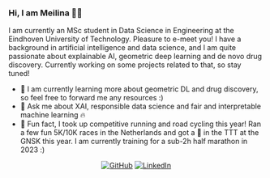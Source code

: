 ### Hi, I am Meilina 👋🏼

I am currently an MSc student in Data Science in Engineering at the Eindhoven University of Technology. Pleasure to e-meet you! I have a background in artificial intelligence and data science, and I am quite passionate about explainable AI, geometric deep learning and de novo drug discovery. Currently working on some projects related to that, so stay tuned!

- 🧠 I am currently learning more about geometric DL and drug discovery, so feel free to forward me any resources :)
- 💬 Ask me about XAI, responsible data science and fair and interpretable machine learning 🔥
- 🏃 Fun fact, I took up competitive running and road cycling this year! Ran a few fun 5K/10K races in the Netherlands and got a 🥈 in the TTT at the GNSK this year. I am currently training for a sub-2h half marathon in 2023 :)

<p align="center">
	<a href="https://github.com/MeilinaR"><img src="https://img.shields.io/github/followers/MeilinaR.svg?label=GitHub&style=social" alt="GitHub"></a>
	<a href="https://www.linkedin.com/in/meilina/?locale=en_US"><img src="https://img.shields.io/badge/LinkedIn--_.svg?style=social&logo=linkedin" alt="LinkedIn"></a>
</p>
